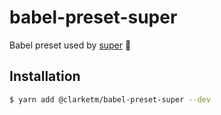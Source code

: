 # babel-preset-super

Babel preset used by [super](https://github.com/clarketm/super) 💪

## Installation
```bash
$ yarn add @clarketm/babel-preset-super --dev
```
